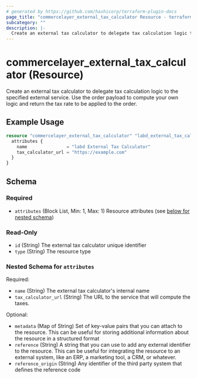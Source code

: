 ```yaml
---
# generated by https://github.com/hashicorp/terraform-plugin-docs
page_title: "commercelayer_external_tax_calculator Resource - terraform-provider-commercelayer"
subcategory: ""
description: |-
  Create an external tax calculator to delegate tax calculation logic to the specified external service. Use the order payload to compute your own logic and return the tax rate to be applied to the order.
---
```


# commercelayer_external_tax_calculator (Resource)

Create an external tax calculator to delegate tax calculation logic to the specified external service. Use the order payload to compute your own logic and return the tax rate to be applied to the order.

## Example Usage

```terraform
resource "commercelayer_external_tax_calculator" "labd_external_tax_calculator" {
  attributes {
    name               = "labd External Tax Calculator"
    tax_calculator_url = "https://example.com"
  }
}
```

<!-- schema generated by tfplugindocs -->
## Schema

### Required

- `attributes` (Block List, Min: 1, Max: 1) Resource attributes (see [below for nested schema](#nestedblock--attributes))

### Read-Only

- `id` (String) The external tax calculator unique identifier
- `type` (String) The resource type

<a id="nestedblock--attributes"></a>
### Nested Schema for `attributes`

Required:

- `name` (String) The external tax calculator's internal name
- `tax_calculator_url` (String) The URL to the service that will compute the taxes.

Optional:

- `metadata` (Map of String) Set of key-value pairs that you can attach to the resource. This can be useful for storing additional information about the resource in a structured format
- `reference` (String) A string that you can use to add any external identifier to the resource. This can be useful for integrating the resource to an external system, like an ERP, a marketing tool, a CRM, or whatever.
- `reference_origin` (String) Any identifier of the third party system that defines the reference code
